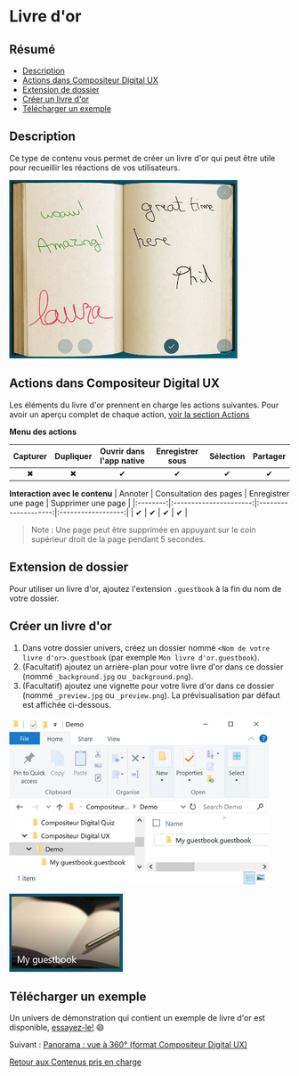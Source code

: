 # Livre d'or

## Résumé
* [Description](#description)
* [Actions dans Compositeur Digital UX](#actions-dans-compositeur-digital-ux)
* [Extension de dossier](#extension-de-dossier)
* [Créer un livre d'or](#créer-un-livre-dor)
* [Télécharger un exemple](#télécharger-un-exemple)

## Description

Ce type de contenu vous permet de créer un livre d'or qui peut être utile pour recueillir les réactions de vos utilisateurs.

![Livre d'or affiché dans Compositeur Digital UX](../../../en/img/content_guestbook.JPG)

## Actions dans Compositeur Digital UX

Les éléments du livre d'or prennent en charge les actions suivantes. Pour avoir un aperçu complet de chaque action, [voir la section Actions](actions.md)

**Menu des actions**

| Capturer  | Dupliquer | Ouvrir dans l'app native | Enregistrer sous | Sélection | Partager  |
|:---------:|:---------:|:------------------------:|:----------------:|:---------:|:---------:|
| &#x2716;  | &#x2716;  | &#x2714;                 | &#x2714;         | &#x2714;  | &#x2714;  |

**Interaction avec le contenu**
| Annoter  | Consultation des pages | Enregistrer une page | Supprimer une page |
|:--------:|:----------------------:|:--------------------:|:------------------:|
| &#x2714; | &#x2714;               | &#x2714;             | &#x2714;           |

> Note : Une page peut être supprimée en appuyant sur le coin supérieur droit de la page pendant 5 secondes.

## Extension de dossier

Pour utiliser un livre d'or, ajoutez l'extension `.guestbook` à la fin du nom de votre dossier.

## Créer un livre d'or

1. Dans votre dossier univers, créez un dossier nommé `<Nom de votre livre d'or>.guestbook` (par exemple `Mon livre d'or.guestbook`).
2. (Facultatif) ajoutez un arrière-plan pour votre livre d'or dans ce dossier (nommé `_background.jpg` ou `_background.png`).
3. (Facultatif) ajoutez une vignette pour votre livre d'or dans ce dossier (nommé `_preview.jpg` ou `_preview.png`). La prévisualisation par défaut est affichée ci-dessous.

![Dossier du livre d'or](../../../en/img/content_guestbook_folder.JPG)

![Aperçu du livre d'or](../../../en/img/content_guestbook_preview.JPG)

## Télécharger un exemple

Un univers de démonstration qui contient un exemple de livre d'or est disponible, [essayez-le!](../Demo-Universe.zip) &#x1f604;

Suivant : [Panorama : vue à 360° (format Compositeur Digital UX)](panorama.md)

[Retour aux Contenus pris en charge](index.md)
